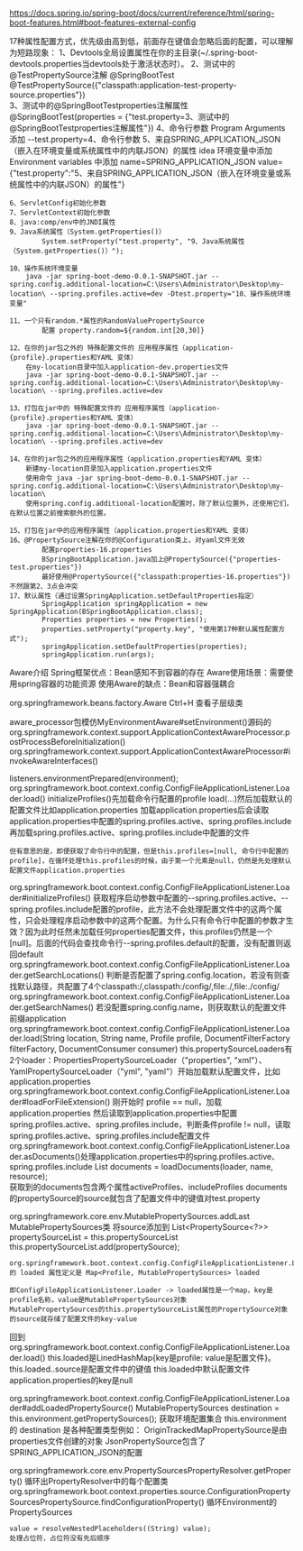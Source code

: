 https://docs.spring.io/spring-boot/docs/current/reference/html/spring-boot-features.html#boot-features-external-config

17种属性配置方式，优先级由高到低，前面存在键值会忽略后面的配置，可以理解为短路现象：
	1、Devtools全局设置属性在你的主目录(~/.spring-boot-devtools.properties当devtools处于激活状态时）。
	2、测试中的@TestPropertySource注解
        @SpringBootTest
        @TestPropertySource({"classpath:application-test-property-source.properties"})                 
	3、测试中的@SpringBootTestproperties注解属性
        @SpringBootTest(properties = {"test.property=3、测试中的@SpringBootTestproperties注解属性"})
	4、命令行参数
	    Program Arguments 添加 --test.property=4、命令行参数
	5、来自SPRING_APPLICATION_JSON（嵌入在环境变量或系统属性中的内联JSON）的属性
	    idea 环境变量中添加
	    Environment variables 中添加 
         	name=SPRING_APPLICATION_JSON
         	value={"test.property":"5、来自SPRING_APPLICATION_JSON（嵌入在环境变量或系统属性中的内联JSON）的属性"}
        
        
    6、ServletConfig初始化参数
    7、ServletContext初始化参数
    8、java:comp/env中的JNDI属性
    9、Java系统属性（System.getProperties()）
            System.setProperty("test.property", "9、Java系统属性（System.getProperties()）");
            
    10、操作系统环境变量
        java -jar spring-boot-demo-0.0.1-SNAPSHOT.jar --spring.config.additional-location=C:\Users\Administrator\Desktop\my-location\ --spring.profiles.active=dev -Dtest.property="10、操作系统环境变量"
        
    11、一个只有random.*属性的RandomValuePropertySource
            配置 property.random=${random.int[20,30]}
            
    12、在你的jar包之外的 特殊配置文件的 应用程序属性（application-{profile}.properties和YAML 变体）
        在my-location目录中加入application-dev.properties文件
        java -jar spring-boot-demo-0.0.1-SNAPSHOT.jar --spring.config.additional-location=C:\Users\Administrator\Desktop\my-location\ --spring.profiles.active=dev
        
    13、打包在jar中的 特殊配置文件的 应用程序属性（application-{profile}.properties和YAML 变体）
        java -jar spring-boot-demo-0.0.1-SNAPSHOT.jar --spring.config.additional-location=C:\Users\Administrator\Desktop\my-location\ --spring.profiles.active=dev
        
    14、在你的jar包之外的应用程序属性（application.properties和YAML 变体）
        新建my-location目录加入application.properties文件
        使用命令 java -jar spring-boot-demo-0.0.1-SNAPSHOT.jar --spring.config.additional-location=C:\Users\Administrator\Desktop\my-location\
        使用spring.config.additional-location配置时，除了默认位置外，还使用它们，在默认位置之前搜索额外的位置。
        
    15、打包在jar中的应用程序属性（application.properties和YAML 变体）
    16、@PropertySource注解在你的@Configuration类上，对yaml文件无效
            配置properties-16.properties
            BSpringBootApplication.java加上@PropertySource({"properties-test.properties"})
            最好使用@PropertySource({"classpath:properties-16.properties"})不然跟第2、3点会冲突
    17、默认属性（通过设置SpringApplication.setDefaultProperties指定）
            SpringApplication springApplication = new SpringApplication(BSpringBootApplication.class);
            Properties properties = new Properties();
            properties.setProperty("property.key", "使用第17种默认属性配置方式");
            springApplication.setDefaultProperties(properties);
            springApplication.run(args);
    
Aware介绍
    Spring框架优点：Bean感知不到容器的存在
    Aware使用场景：需要使用spring容器的功能资源
    使用Aware的缺点：Bean和容器强耦合  
    
org.springframework.beans.factory.Aware 
    Ctrl+H 查看子层级类
    
aware_processor包模仿MyEnvironmentAware#setEnvironment()源码的
    org.springframework.context.support.ApplicationContextAwareProcessor.postProcessBeforeInitialization()
        org.springframework.context.support.ApplicationContextAwareProcessor#invokeAwareInterfaces()

listeners.environmentPrepared(environment);            
org.springframework.boot.context.config.ConfigFileApplicationListener.Loader.load()
    initializeProfiles()先加载命令行配置的profile
    load(...)然后加载默认的配置文件比如application.properties
        加载application.properties后会读取application.properties中配置的spring.profiles.active、spring.profiles.include
            再加载spring.profiles.active、spring.profiles.include中配置的文件
            
    但有意思的是，即便获取了命令行中的配置，但是this.profiles=[null, 命令行中配置的profile]，在循环处理this.profiles的时候，由于第一个元素是null，仍然是先处理默认配置文件application.properties
org.springframework.boot.context.config.ConfigFileApplicationListener.Loader#initializeProfiles()
    获取程序启动参数中配置的--spring.profiles.active、--spring.profiles.include配置的profile，此方法不会处理配置文件中的这两个属性，只会处理程序启动参数中的这两个配置。为什么只有命令行中配置的参数才生效？因为此时任然未加载任何properties配置文件，this.profiles仍然是一个[null]。后面的代码会查找命令行--spring.profiles.default的配置，没有配置则返回default  
org.springframework.boot.context.config.ConfigFileApplicationListener.Loader.getSearchLocations()
    判断是否配置了spring.config.location，若没有则查找默认路径，共配置了4个classpath:/,classpath:/config/,file:./,file:./config/
org.springframework.boot.context.config.ConfigFileApplicationListener.Loader.getSearchNames()
    若没配置spring.config.name，则获取默认的配置文件前缀application 
org.springframework.boot.context.config.ConfigFileApplicationListener.Loader.load(String location, String name, Profile profile, DocumentFilterFactory filterFactory, DocumentConsumer consumer)
    this.propertySourceLoaders有2个loader：PropertiesPropertySourceLoader（"properties", "xml"）、YamlPropertySourceLoader（"yml", "yaml"）开始加载默认配置文件，比如application.properties
org.springframework.boot.context.config.ConfigFileApplicationListener.Loader#loadForFileExtension()
    刚开始时 profile == null，加载application.properties
    然后读取到application.properties中配置spring.profiles.active、spring.profiles.include，判断条件profile != null，读取spring.profiles.active、spring.profiles.include配置文件
org.springframework.boot.context.config.ConfigFileApplicationListener.Loader.asDocuments()处理application.properties中的spring.profiles.active、spring.profiles.include
    List<Document> documents = loadDocuments(loader, name, resource);    
    获取到的documents包含两个属性activeProfiles、includeProfiles
    documents的propertySource的source就包含了配置文件中的键值对test.property
    
org.springframework.core.env.MutablePropertySources.addLast
    MutablePropertySources类 将source添加到 List<PropertySource<?>> propertySourceList = this.propertySourceList  
    this.propertySourceList.add(propertySource);  

    org.springframework.boot.context.config.ConfigFileApplicationListener.Loader 
    的 loaded 属性定义是 Map<Profile, MutablePropertySources> loaded
    
    即ConfigFileApplicationListener.Loader -> loaded属性是一个map，key是profile名称，value是MutablePropertySources对象
    MutablePropertySources的this.propertySourceList属性的PropertySource对象的source就存储了配置文件的key-value
      
    
回到org.springframework.boot.context.config.ConfigFileApplicationListener.Loader.load()
    this.loaded是LinedHashMap{key是profile: value是配置文件}。this.loaded..source是配置文件中的键值
    this.loaded中默认配置文件application.properties的key是null  
    
org.springframework.boot.context.config.ConfigFileApplicationListener.Loader#addLoadedPropertySource()
    MutablePropertySources destination = this.environment.getPropertySources(); 获取环境配置集合
    this.environment 的 destination 是各种配置类型例如：
        OriginTrackedMapPropertySource是由properties文件创建的对象
        JsonPropertySource包含了SPRING_APPLICATION_JSON的配置
  
  
org.springframework.core.env.PropertySourcesPropertyResolver.getProperty()
循环出PropertyResolver中的每个配置类    
    org.springframework.boot.context.properties.source.ConfigurationPropertySourcesPropertySource.findConfigurationProperty()
    循环Environment的PropertySources

    value = resolveNestedPlaceholders((String) value);
    处理占位符，占位符没有先后顺序

